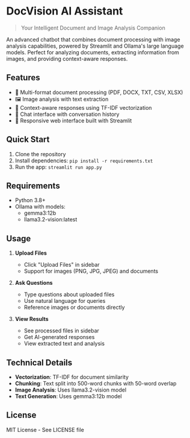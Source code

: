 # DocVision AI Assistant

> Your Intelligent Document and Image Analysis Companion

An advanced chatbot that combines document processing with image analysis capabilities, powered by Streamlit and Ollama's large language models. Perfect for analyzing documents, extracting information from images, and providing context-aware responses.

## Features

- 📄 Multi-format document processing (PDF, DOCX, TXT, CSV, XLSX)
- 🖼️ Image analysis with text extraction
- 💬 Context-aware responses using TF-IDF vectorization
- 🤖 Chat interface with conversation history
- 📱 Responsive web interface built with Streamlit

## Quick Start

1. Clone the repository
2. Install dependencies: `pip install -r requirements.txt`
3. Run the app: `streamlit run app.py`

## Requirements

- Python 3.8+
- Ollama with models:
  - gemma3:12b
  - llama3.2-vision:latest

## Usage

1. **Upload Files**
   - Click "Upload Files" in sidebar
   - Support for images (PNG, JPG, JPEG) and documents

2. **Ask Questions**
   - Type questions about uploaded files
   - Use natural language for queries
   - Reference images or documents directly

3. **View Results**
   - See processed files in sidebar
   - Get AI-generated responses
   - View extracted text and analysis

## Technical Details

- **Vectorization**: TF-IDF for document similarity
- **Chunking**: Text split into 500-word chunks with 50-word overlap
- **Image Analysis**: Uses llama3.2-vision model
- **Text Generation**: Uses gemma3:12b model

## License
MIT License - See LICENSE file